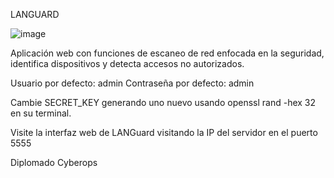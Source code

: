 LANGUARD

![image](https://github.com/user-attachments/assets/ccfb8364-edbd-457c-891c-6c8926a436a5)

Aplicación web con funciones de escaneo de red enfocada en la seguridad, identifica dispositivos y detecta accesos no autorizados.


Usuario por defecto: admin
Contraseña por defecto: admin

Cambie SECRET_KEY generando uno nuevo usando openssl rand -hex 32 en su terminal.

Visite la interfaz web de LANGuard visitando la IP del servidor en el puerto 5555



Diplomado Cyberops
